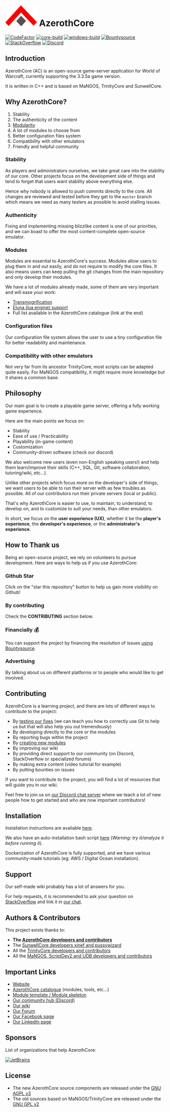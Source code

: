 # ![logo](https://raw.githubusercontent.com/azerothcore/azerothcore.github.io/master/images/logo-github.png) AzerothCore

[![CodeFactor](https://www.codefactor.io/repository/github/azerothcore/azerothcore-wotlk/badge)](https://www.codefactor.io/repository/github/azerothcore/azerothcore-wotlk)
[![core-build](https://github.com/azerothcore/azerothcore-wotlk/workflows/core-build/badge.svg?branch=master&event=push)](https://github.com/azerothcore/azerothcore-wotlk/actions?query=workflow%3Acore-build+branch%3Amaster+event%3Apush)
[![windows-build](https://github.com/azerothcore/azerothcore-wotlk/workflows/windows-build/badge.svg?branch=master&event=push)](https://github.com/azerothcore/azerothcore-wotlk/actions?query=workflow%3Awindows-build+branch%3Amaster+event%3Apush)
[![Bountysource](https://www.bountysource.com/badge/tracker?tracker_id=40032087)](https://www.bountysource.com/teams/azerothcore/bounties "Put money on issues or get paid for fixing them")
[![StackOverflow](http://img.shields.io/badge/stackoverflow-azerothcore-blue.svg)](https://stackoverflow.com/questions/tagged/azerothcore?sort=newest "Ask / browse questions here")
[![Discord](https://img.shields.io/discord/217589275766685707.svg)](https://discord.gg/gkt4y2x "Our community hub on Discord")


## Introduction

AzerothCore (AC) is an open-source game-server application for World of Warcraft, currently supporting the 3.3.5a game version.

It is written in C++ and is based on MaNGOS, TrinityCore and SunwellCore.


## Why AzerothCore?

1. Stability
1. The authenticity of the content
1. [Modularity](https://en.wikipedia.org/wiki/Modular_programming)
1. A lot of modules to choose from
1. Better configuration files system
1. Compatibility with other emulators
1. Friendly and helpful community

### Stability

As players and administrators ourselves, we take great care into the stability of our core. Other projects focus on the development side of things and tend to forget that users want stability above everything else.

Hence why nobody is allowed to push commits directly to the core. All changes are reviewed and tested before they get to the `master` branch which means we need as many testers as possible to avoid stalling issues.

### Authenticity

Fixing and implementing missing blizzlike content is one of our priorities, and we can boast to offer the most content-complete open-source emulator.
<!-- Not sure for this below -->
<!-- We were the first open-source emulator to have almost every dungeon and raid working. -->

### Modules

Modules are essential to AzerothCore's success. Modules allow users to plug them in and out easily, and do not require to modify the core files. It also means users can keep pulling the git changes from the main repository and only develop their modules.

We have a lot of modules already made, some of them are very important and will ease your work:

* [Transmogrification](https://github.com/azerothcore/mod-transmog)
* [Eluna (lua engine) support](https://github.com/azerothcore/mod-eluna-lua-engine/ "Creator of Eluna is part of our core team")
* Full list available in the AzerothCore catalogue (link at the end)

### Configuration files

Our configuration file system allows the user to use a tiny configuration file for better readability and maintenance.

### Compatibility with other emulators

Not very far from its ancestor TrinityCore, most scripts can be adapted quite easily. For MaNGOS compatibility, it might require more knowledge but it shares a common base.


## Philosophy

Our main goal is to create a playable game server, offering a fully working game experience.

Here are the main points we focus on:

* Stability
* Ease of use / Practicability
* Playability (in-game content)
* Customization
* Community-driven software (check our discord)

We also welcome new users (even non-English speaking users!) and help them learn/improve their skills (C++, SQL, Git, software collaboration, tutoring/wiki, etc...).

Unlike other projects which focus more on the developer's side of things, we want users to be able to run their server with as few troubles as possible. All of our contributors run their private servers (local or public).

That's why AzerothCore is easier to use, to maintain, to understand, to develop on, and to customize to suit your needs, than other emulators.

In short, we focus on the **user experience (UX)**, whether it be the **player's experience**, the **developer's experience**, or the **administrator's experience**.


## How to Thank us

Being an open-source project, we rely on volunteers to pursue development. Here are ways to help us if you use AzerothCore:

### Github Star

Click on the "star this repository" button to help us gain more visibility on Github!

### By contributing

Check the **CONTRIBUTING** section below.

### Financially :moneybag:

You can support the project by financing the resolution of issues [using Bountysource](http://www.azerothcore.org/wiki/Bountysource "Bountysource explained in our wiki").

### Advertising

By talking about us on different platforms or to people who would like to get involved.


## Contributing

AzerothCore is a learning project, and there are lots of different ways to contribute to the project:

* By [testing our fixes](http://www.azerothcore.org/wiki/How-to-test-a-PR) (we can teach you how to correctly use Git to help us but that will also help you out tremendously)
* By developing directly to the core or the modules
* By reporting bugs within the project
* By [creating new modules](http://www.azerothcore.org/wiki/Create-a-Module)
* By improving our wiki
* By providing direct support to our community (on Discord, StackOverflow or specialized forums)
* By making extra content (video tutorial for example)
* By putting bounties on issues


If you want to contribute to the project, you will find a lot of resources that will guide you in our wiki.

Feel free to join us on [our Discord chat server](https://discord.gg/gkt4y2x) where we teach a lot of new people how to get started and who are now important contributors!

<!-- TO UNCOMMENT LATER -->
<!-- As we put a big emphasis on community, there are also special rewards for contributors such as reputation ranks (displayed in our Discord and our website), reputation badges (to display on your project/portfolio), premium software licenses, private modules access, private tools access and a lot of small private repositories access. -->


## Installation

Installation instructions are available [here](http://www.azerothcore.org/wiki/Installation).

We also have an auto-installation bash script [here](/apps/installer/main.sh) (*Warning: try it/analyze it before running it*).

Dockerization of AzerothCore is fully supported, and we have various community-made tutorials (eg: AWS / Digital Ocean installation).


## Support

Our self-made wiki probably has a lot of answers for you.

For help requests, it is recommended to ask your question on [StackOverflow](https://stackoverflow.com/questions/tagged/azerothcore) and link it in [our chat](https://discordapp.com/channels/217589275766685707/284406375495368704).


## Authors & Contributors

This project exists thanks to:

- **The [AzerothCore developers and contributors](https://github.com/AzerothCore/azerothcore-wotlk/graphs/contributors)**
- The [SunwellCore developers xinef and pussywizard](http://www.azerothcore.org/pages/sunwell.pl/)
- All the [TrinityCore developers and contributors](https://github.com/TrinityCore/TrinityCore/blob/3.3.5/AUTHORS)
- All the [MaNGOS, ScriptDev2 and UDB developers and contributors](https://github.com/cmangos/mangos-wotlk/blob/master/AUTHORS.md)


## Important Links

<!-- Remove if the PR 3210 is accepted
- [Code of Conduct](https://github.com/azerothcore-wotlk/.github/code_of_conduct.md
-->
- [Website](http://www.azerothcore.org/)
- [AzerothCore catalogue](http://www.azerothcore.org/catalogue.html  "Modules, tools, and other stuff for AzerothCore") (modules, tools, etc...)
- [Module template / Module skeleton](https://github.com/azerothcore/skeleton-module/)
- [Our community hub (Discord)](https://discord.gg/gkt4y2x)
- [Our wiki](http://www.azerothcore.org/wiki "Easy to use and developed by AzerothCore founder")
- [Our Forum](https://github.com/azerothcore/azerothcore-wotlk/discussions/)
- [Our Facebook page](https://www.facebook.com/AzerothCore/)
- [Our LinkedIn page](https://www.linkedin.com/company/azerothcore/)


## Sponsors

List of organizations that help AzerothCore:

[![JetBrains](https://user-images.githubusercontent.com/75517/51205146-7f225c80-1905-11e9-82e0-835627be170d.png)](https://www.jetbrains.com/?from=AzerothCore)


## License

- The new AzerothCore source components are released under the [GNU AGPL v3](https://github.com/azerothcore/azerothcore-wotlk/blob/master/LICENSE-AGPL3)
- The old sources based on MaNGOS/TrinityCore are released under the [GNU GPL v2](https://github.com/azerothcore/azerothcore-wotlk/blob/master/LICENSE-GPL2)
